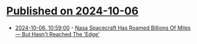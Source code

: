 # [Published on 2024-10-06](index.md)

* [2024-10-06, 10:59:00](https://soylentnews.org/article.pl?sid=24/10/05/0031203&from=rss) - [Nasa Spacecraft Has Roamed Billions Of Miles — But Hasn't Reached The 'Edge'](https://soylentnews.org/article.pl?sid=24/10/05/0031203&from=rss)
